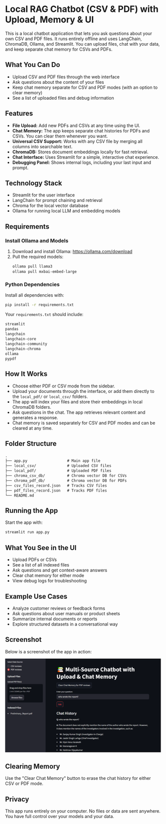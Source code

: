 # Local RAG Chatbot (CSV & PDF) with Upload, Memory & UI

This is a local chatbot application that lets you ask questions about your own CSV and PDF files. It runs entirely offline and uses LangChain, ChromaDB, Ollama, and Streamlit. You can upload files, chat with your data, and keep separate chat memory for CSVs and PDFs.

## What You Can Do

- Upload CSV and PDF files through the web interface
- Ask questions about the content of your files
- Keep chat memory separate for CSV and PDF modes (with an option to clear memory)
- See a list of uploaded files and debug information


## Features

- **File Upload:** Add new PDFs and CSVs at any time using the UI.
- **Chat Memory:** The app keeps separate chat histories for PDFs and CSVs. You can clear them whenever you want.
- **Universal CSV Support:** Works with any CSV file by merging all columns into searchable text.
- **ChromaDB:** Stores document embeddings locally for fast retrieval.
- **Chat Interface:** Uses Streamlit for a simple, interactive chat experience.
- **Debugging Panel:** Shows internal logs, including your last input and prompt.

## Technology Stack

- Streamlit for the user interface
- LangChain for prompt chaining and retrieval
- Chroma for the local vector database
- Ollama for running local LLM and embedding models

## Requirements

### Install Ollama and Models

1. Download and install Ollama: https://ollama.com/download
2. Pull the required models:
   ```sh
   ollama pull llama3
   ollama pull mxbai-embed-large
   ```

### Python Dependencies

Install all dependencies with:
```sh
pip install -r requirements.txt
```

Your `requirements.txt` should include:
```
streamlit
pandas
langchain
langchain-core
langchain-community
langchain-chroma
ollama
pypdf
```

## How It Works

- Choose either PDF or CSV mode from the sidebar.
- Upload your documents through the interface, or add them directly to the `local_pdf/` or `local_csv/` folders.
- The app will index your files and store their embeddings in local ChromaDB folders.
- Ask questions in the chat. The app retrieves relevant content and generates a response.
- Chat memory is saved separately for CSV and PDF modes and can be cleared at any time.

## Folder Structure

```
.
├── app.py                  # Main app file
├── local_csv/              # Uploaded CSV files
├── local_pdf/              # Uploaded PDF files
├── chroma_csv_db/          # Chroma vector DB for CSVs
├── chroma_pdf_db/          # Chroma vector DB for PDFs
├── csv_files_record.json   # Tracks CSV files
├── pdf_files_record.json   # Tracks PDF files
└── README.md
```

## Running the App

Start the app with:
```sh
streamlit run app.py
```

## What You See in the UI

- Upload PDFs or CSVs
- See a list of all indexed files
- Ask questions and get context-aware answers
- Clear chat memory for either mode
- View debug logs for troubleshooting

## Example Use Cases

- Analyze customer reviews or feedback forms
- Ask questions about user manuals or product sheets
- Summarize internal documents or reports
- Explore structured datasets in a conversational way

## Screenshot

Below is a screenshot of the app in action:

![Local RAG Chatbot UI](LocalRAG.PNG)

## Clearing Memory

Use the "Clear Chat Memory" button to erase the chat history for either CSV or PDF mode.

## Privacy

This app runs entirely on your computer. No files or data are sent anywhere. You have full control over your models and your data.

